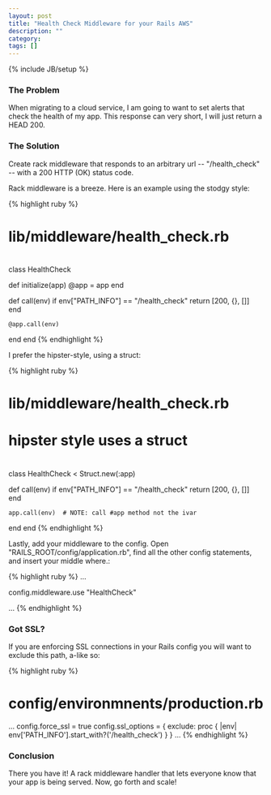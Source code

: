 ```yaml
---
layout: post
title: "Health Check Middleware for your Rails AWS"
description: ""
category: 
tags: []
---
```

{% include JB/setup %}


### The Problem ###

When migrating to a cloud service, I am going to want to set alerts that
check the health of my app. This response can very short, I will just return
a HEAD 200.

### The Solution ###

Create rack middleware that responds to an arbitrary url -- "/health_check" -- with a 200 HTTP (OK)
status code. 

Rack middleware is a breeze.
Here is an example using the stodgy style:

{% highlight ruby  %}
#
# lib/middleware/health_check.rb 
# 
class HealthCheck 

  def initialize(app)
    @app = app
  end

  def call(env)
    if env["PATH_INFO"] == "/health_check"
      return [200, {}, []]
    end

    @app.call(env)
  end
end
{% endhighlight %}

I prefer the hipster-style, using a struct:

{% highlight ruby  %}
#
# lib/middleware/health_check.rb 
# hipster style uses a struct
#

class HealthCheck < Struct.new(:app)

  def call(env)
    if env["PATH_INFO"] == "/health_check"
      return [200, {}, []]
    end

    app.call(env)  # NOTE: call #app method not the ivar
  end
end
{% endhighlight %}

Lastly, add your middleware to the config. Open
"RAILS_ROOT/config/application.rb", find all the other config statements, and
insert your middle where.:

{% highlight ruby  %}
  ...

  config.middleware.use "HealthCheck"

  ...
{% endhighlight %}

### Got SSL? ###

If you are enforcing SSL connections in your Rails config you will want to
exclude this path, a-like so:

{% highlight ruby  %}
# config/environmnents/production.rb

  ...
config.force_ssl = true
config.ssl_options = { exclude: proc { |env| env['PATH_INFO'].start_with?('/health_check') } }
  ...
{% endhighlight %}

### Conclusion ###

There you have it! A rack middleware handler that lets everyone know that your
app is being served. Now, go forth and scale!
